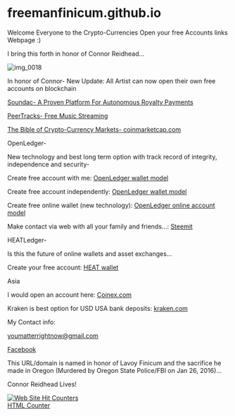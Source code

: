 # freemanfinicum.github.io


Welcome Everyone to the Crypto-Currencies Open your free Accounts links Webpage :)

I bring this forth in honor of Connor Reidhead...

![img_0018](https://user-images.githubusercontent.com/17059350/46913567-529d2400-cf55-11e8-95bc-bfb2155cbaf2.JPG)

In honor of Connor- New Update:  All Artist can now open their own free accounts on blockchain

<a href="https://soundac.io/" target="_blank">Soundac-  A Proven Platform For Autonomous Royalty Payments</a>

<a href="https://peertracks.com/" target="_blank">PeerTracks-  Free Music Streaming</a>


<a href="https://coinmarketcap.com/all/views/all/" target="_blank">The Bible of Crypto-Currency Markets- coinmarketcap.com</a>


OpenLedger-


New technology and best long term option with track record of integrity, independence and security-

Create free account with me:   <a href="https://openledger.io?r=honest-money" target="_blank">OpenLedger wallet model</a>

Create free account independently:   <a href="https://openledger.io" target="_blank">OpenLedger wallet model</a>

Create free online wallet (new technology):  <a href="https:wallet.bitshares.org" target="_blank">OpenLedger online account model</a>



Make contact via web with all your family and friends...:    <a href="https://steemit.com/" target="_blank">Steemit</a>


HEATLedger-


Is this the future of online wallets and asset exchanges...
 

Create your free account:   <a href="https://heatwallet.com/" target="_blank">HEAT wallet</a>


Asia


I would open an account here:   <a href="https://www.coinex.com/" target="_blank">Coinex.com</a>


Kraken is best option for USD USA bank deposits:   <a href="https://www.kraken.com/u/trade" target="_blank">kraken.com</a>



My Contact info:


<a href="youmatterrightnow@gmail.com" target="_blank">youmatterrightnow@gmail.com</a>


<a href="www.facebook.com/edward.reidhead.1" target="_blank">Facebook</a>






This URL/domain is named in honor of Lavoy Finicum and the sacrifice he made in Oregon (Murdered by Oregon State Police/FBI on Jan 26, 2016)...


Connor Reidhead Lives!



<a href="http://www.easycounter.com/">
<img src="//www.easycounter.com/counter.php?reidhead"
border="0" alt="Web Site Hit Counters"></a>
<br><a href="http://www.easycounter.com/">HTML Counter</a>


